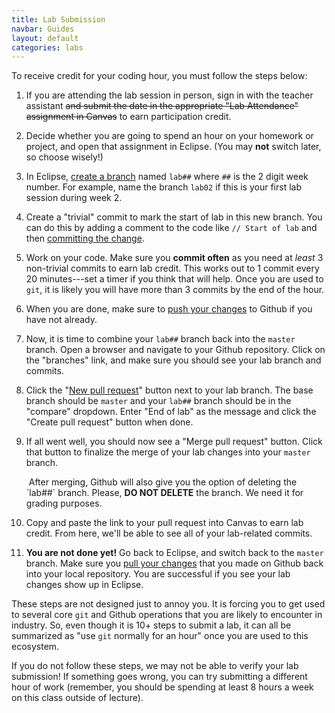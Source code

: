 ```yaml
---
title: Lab Submission
navbar: Guides
layout: default
categories: labs
---
```


To receive credit for your coding hour, you must follow the steps below:

  1. If you are attending the lab session in person, sign in with the teacher assistant ~~and submit the date in the appropriate "Lab Attendance" assignment in Canvas~~ to earn participation credit.

  2. Decide whether you are going to spend an hour on your homework or project, and open that assignment in Eclipse. (You may **not** switch later, so choose wisely!)

  3. In Eclipse, [create a branch](http://wiki.eclipse.org/EGit/User_Guide#Creating_a_New_Local_Branch) <i class="far fa-code-branch"></i> named `lab##` where `##` is the 2 digit week number. For example, name the branch `lab02` if this is your first lab session during week 2.

  4. Create a "trivial" commit <i class="far fa-code-commit"></i> to mark the start of lab in this new branch. You can do this by adding a comment to the code like `// Start of lab` and then [committing the change](http://wiki.eclipse.org/EGit/User_Guide#Committing_Changes).

  5. Work on your code. Make sure you **commit often**  <i class="far fa-code-commit"></i> as you need at *least* 3 non-trivial commits to earn lab credit. This works out to 1 commit every 20 minutes---set a timer <i class="far fa-alarm-clock"></i> if you think that will help. Once you are used to `git`, it is likely you will have more than 3 commits by the end of the hour.

  6. When you are done, make sure to [push your changes](http://wiki.eclipse.org/EGit/User_Guide#Pushing_to_other_Repositories) to Github <i class="fab fa-github-alt"></i> if you have not already.

  7. Now, it is time to combine your `lab##` branch back into the `master` branch. Open a browser and navigate to your Github <i class="fab fa-github-alt"></i> repository. Click on the "branches" link, and make sure you should see your lab branch and commits.

  8. Click the "[New pull request](https://help.github.com/articles/creating-a-pull-request/)" button next to your lab branch. The base branch should be `master` and your `lab##` branch should be in the "compare" dropdown. Enter "End of lab" as the message and click the "Create pull request" button when done.

  9. If all went well, you should now see a "Merge pull request" <i class="far fa-code-merge"></i> button. Click that button to finalize the merge of your lab changes into your `master` branch.

      <article class="message is-warning">
        <div class="message-body">
          <i class="fas fa-exclamation-triangle"></i>&nbsp;After merging, Github will also give you the option of deleting the `lab##` branch. Please, <strong>DO NOT DELETE</strong> the branch. We need it for grading purposes.
        </div>
      </article>

  10. Copy and paste the link to your pull request into Canvas to earn lab credit. From here, we'll be able to see all of your lab-related commits.

  11. **You are not done yet!** Go back to Eclipse, and switch back to the `master` branch. Make sure you [pull your changes](https://wiki.eclipse.org/EGit/User_Guide#Pulling_New_Changes_from_Upstream_Branch) that you made on Github <i class="fab fa-github-alt"></i> back into your local repository. You are successful if you see your lab changes show up in Eclipse.

These steps are not designed just to annoy you. It is forcing you to get used to several core `git` and Github operations that you are likely to encounter in industry. So, even though it is 10+ steps to submit a lab, it can all be summarized as "use `git` normally for an hour" once you are used to this ecosystem.

If you do not follow these steps, we may not be able to verify your lab submission! If something goes wrong, you can try submitting a different hour of work (remember, you should be spending at least 8 hours a week on this class outside of lecture).
